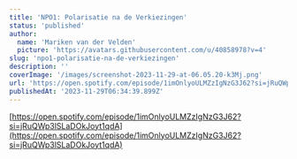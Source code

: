 ```yaml
---
title: 'NPO1: Polarisatie na de Verkiezingen'
status: 'published'
author:
  name: 'Mariken van der Velden'
  picture: 'https://avatars.githubusercontent.com/u/40858978?v=4'
slug: 'npo1-polarisatie-na-de-verkiezingen'
description: ''
coverImage: '/images/screenshot-2023-11-29-at-06.05.20-k3Mj.png'
url: 'https://open.spotify.com/episode/1imOnlyoULMZzIgNzG3J62?si=jRuQWp3lSLaDOkJoyt1qdA'
publishedAt: '2023-11-29T06:34:39.899Z'
---
```


[https://open.spotify.com/episode/1imOnlyoULMZzIgNzG3J62?si=jRuQWp3lSLaDOkJoyt1qdA](https://open.spotify.com/episode/1imOnlyoULMZzIgNzG3J62?si=jRuQWp3lSLaDOkJoyt1qdA)

